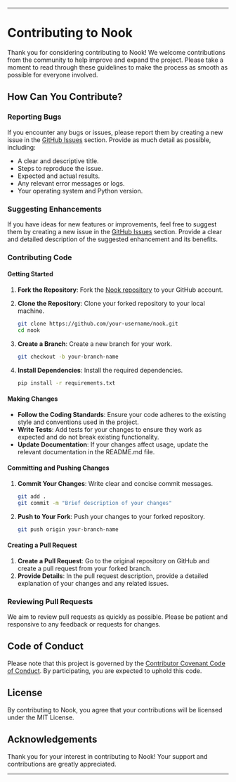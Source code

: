 
---

# Contributing to Nook

Thank you for considering contributing to Nook! We welcome contributions from the community to help improve and expand the project. Please take a moment to read through these guidelines to make the process as smooth as possible for everyone involved.

## How Can You Contribute?

### Reporting Bugs

If you encounter any bugs or issues, please report them by creating a new issue in the [GitHub Issues](https://github.com/jerrygeorge360/nook/issues) section. Provide as much detail as possible, including:
- A clear and descriptive title.
- Steps to reproduce the issue.
- Expected and actual results.
- Any relevant error messages or logs.
- Your operating system and Python version.

### Suggesting Enhancements

If you have ideas for new features or improvements, feel free to suggest them by creating a new issue in the [GitHub Issues](https://github.com/jerrygeorge360/nook/issues) section. Provide a clear and detailed description of the suggested enhancement and its benefits.

### Contributing Code

#### Getting Started

1. **Fork the Repository**: Fork the [Nook repository](https://github.com/jerrygeorge360/nook) to your GitHub account.
2. **Clone the Repository**: Clone your forked repository to your local machine.

   ```sh
   git clone https://github.com/your-username/nook.git
   cd nook
   ```

3. **Create a Branch**: Create a new branch for your work.

   ```sh
   git checkout -b your-branch-name
   ```

4. **Install Dependencies**: Install the required dependencies.

   ```sh
   pip install -r requirements.txt
   ```

#### Making Changes

- **Follow the Coding Standards**: Ensure your code adheres to the existing style and conventions used in the project.
- **Write Tests**: Add tests for your changes to ensure they work as expected and do not break existing functionality.
- **Update Documentation**: If your changes affect usage, update the relevant documentation in the README.md file.

#### Committing and Pushing Changes

1. **Commit Your Changes**: Write clear and concise commit messages.

   ```sh
   git add .
   git commit -m "Brief description of your changes"
   ```

2. **Push to Your Fork**: Push your changes to your forked repository.

   ```sh
   git push origin your-branch-name
   ```

#### Creating a Pull Request

1. **Create a Pull Request**: Go to the original repository on GitHub and create a pull request from your forked branch.
2. **Provide Details**: In the pull request description, provide a detailed explanation of your changes and any related issues.

### Reviewing Pull Requests

We aim to review pull requests as quickly as possible. Please be patient and responsive to any feedback or requests for changes.

## Code of Conduct

Please note that this project is governed by the [Contributor Covenant Code of Conduct](CODE_OF_CONDUCT.md). By participating, you are expected to uphold this code.

## License

By contributing to Nook, you agree that your contributions will be licensed under the MIT License.

## Acknowledgements

Thank you for your interest in contributing to Nook! Your support and contributions are greatly appreciated.

---
